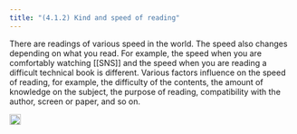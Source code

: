 ```yaml
---
title: "(4.1.2) Kind and speed of reading"
---
```


There are readings of various speed in the world. The speed also changes depending on what you read. For example, the speed when you are comfortably watching [[SNS]] and the speed when you are reading a difficult technical book is different. Various factors influence on the speed of reading, for example, the difficulty of the contents, the amount of knowledge on the subject, the purpose of reading, compatibility with the author, screen or paper, and so on.

<img src='https://scrapbox.io/api/pages/nishio-en/en/icon' alt='en.icon' height="19.5"/>